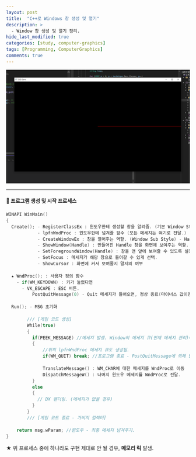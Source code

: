 ```yaml
---
layout: post
title:  "C++로 Windows 창 생성 및 열기"
description: >
  - Window 창 생성 및 열기 정리.
hide_last_modified: true
categories: [study, computer-graphics]
tags: [Programming, ComputerGraphics]
comments: true
---
```


<p align="center">
  <img src="/assets/img/blog/computer_graphics/window_line.png" style="width: 832px; height: auto;" >
</p>

<!-- <span style="color:darkgray; font-size:14px;"> 이미지 출처 : </span> -->

-----

#### 📼 프로그램 생성 및 시작 프로세스

```cpp
WINAPI WinMain()
{
  Create(); - RegisterClassEx : 윈도우한테 생성할 창을 알려줌. (기본 Window Style) 
            - lpfnWndProc : 윈도우한테 넘겨줄 함수 (모든 메세지는 여기로 전달.)
            - CreateWindowEx : 창을 열어주는 역할. (Window Sub Style) - Handle 생성
            - ShowWindow(Handle) : 만들어진 Handle 창을 화면에 보여주는 역할.
            - SetForegroundWindow(Handle) : 창을 맨 앞에 보여줄 수 있도록 설정.
            - SetFocus : 메세지가 해당 창으로 들어갈 수 있게 선택.
            - ShowCursor : 화면에 커서 보여줄지 말지의 여부

  ★ WndProc(); : 사용자 정의 함수
    - if(WM_KEYDOWN) : 키가 눌렸다면
      - VK_ESCAPE : ESC 버튼.
          PostQuitMessage(0) - Quit 메세지가 들어오면, 정상 종료(마이너스 값이면 비정상 종료) - WM_QUIT 발생.

  Run(); - MSG 초기화

        /// [게임 코드 생성]
        While(true)
        {
          if(PEEK_MESSAGE) //메세지 발생. Window의 메세지 큐(전체 메세지 관리)에서 꺼내옴. 
          {             
              //위의 lpfnWndProc 메세지 큐도 생성됨. 
              if(WM_QUIT) break; //프로그램 종료 - PostQuitMessage에 의해 발생
              
              TranslateMessage() : WM_CHAR에 대한 메세지를 WndProc로 이동 
              DispatchMessageW() : 나머지 윈도우 메세지를 WndProc로 전달.
          }
          else 
          {
            // DX 렌더링. (메세지가 없을 경우)
          }
        }
        /// [게임 코드 종료 - 가비지 컬렉터]

    return msg.wParam; //윈도우 - 최종 메세지 넘겨주기.
}
```

★ 위 프로세스 중에 하나라도 구현 제대로 안 될 경우, **메모리 릭** 발생.